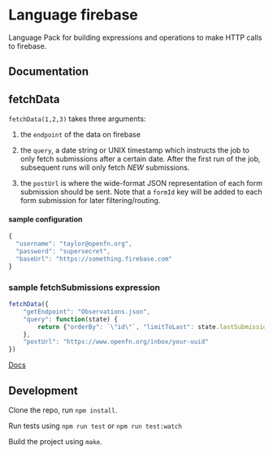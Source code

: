 Language firebase
==================

Language Pack for building expressions and operations to make HTTP calls to
firebase.

Documentation
-------------
## fetchData
`fetchData(1,2,3)` takes three arguments:

1. the `endpoint` of the data on firebase

2. the `query`, a date string or UNIX timestamp which instructs the job to only fetch submissions after a certain date. After the first run of the job, subsequent runs will only fetch *NEW* submissions.

3. the `postUrl` is where the wide-format JSON representation of each form submission should be sent. Note that a `formId` key will be added to each form submission for later filtering/routing.

#### sample configuration
```js
{
  "username": "taylor@openfn.org",
  "password": "supersecret",
  "baseUrl": "https://something.firebase.com"
}
```

### sample fetchSubmissions expression

```js
fetchData({
    "getEndpoint": "Observations.json",
    "query": function(state) {
        return {"orderBy": `\"id\"`, "limitToLast": state.lastSubmissionDate }
    },
    "postUrl": "https://www.openfn.org/inbox/your-uuid"
})
```

[Docs](docs/index)


Development
-----------

Clone the repo, run `npm install`.

Run tests using `npm run test` or `npm run test:watch`

Build the project using `make`.
